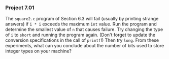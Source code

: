 ### Project 7.01
The `square2.c` program of Section 6.3 will fail (usually by printing strange
answers) if `i * i` exceeds the maximum `int` value. Run the program and
determine the smallest value of `n` that causes failure. Try changing the type
of `i` to `short` and running the program again. (Don't forget to update the
conversion specifications in the call of `printf`!) Then try `long`. From these
experiments, what can you conclude about the number of bits used to store
integer types on your machine?